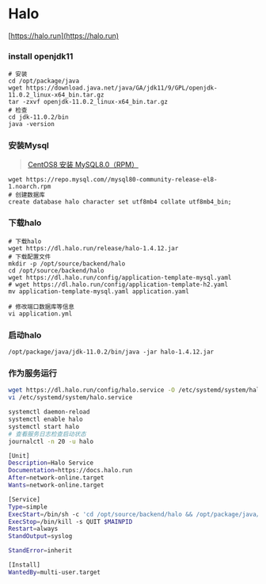 # Halo

[https://halo.run](https://halo.run)

### install openjdk11

```shell
# 安装
cd /opt/package/java
wget https://download.java.net/java/GA/jdk11/9/GPL/openjdk-11.0.2_linux-x64_bin.tar.gz
tar -zxvf openjdk-11.0.2_linux-x64_bin.tar.gz
# 检查
cd jdk-11.0.2/bin
java -version
```

### 安装Mysql

> [CentOS8 安装 MySQL8.0（RPM）](https://blog.51cto.com/u_11261718/2465227)

```shell
wget https://repo.mysql.com//mysql80-community-release-el8-1.noarch.rpm
# 创建数据库
create database halo character set utf8mb4 collate utf8mb4_bin;
```

### 下载halo

```shell
# 下载halo
wget https://dl.halo.run/release/halo-1.4.12.jar
# 下载配置文件
mkdir -p /opt/source/backend/halo
cd /opt/source/backend/halo
wget https://dl.halo.run/config/application-template-mysql.yaml
# wget https://dl.halo.run/config/application-template-h2.yaml
mv application-template-mysql.yaml application.yaml

# 修改端口数据库等信息
vi application.yml 
```

### 启动halo

```shell
/opt/package/java/jdk-11.0.2/bin/java -jar halo-1.4.12.jar
```

### 作为服务运行

```sh
wget https://dl.halo.run/config/halo.service -O /etc/systemd/system/halo.service
vi /etc/systemd/system/halo.service

systemctl daemon-reload
systemctl enable halo
systemctl start halo
# 查看服务日志检查启动状态
journalctl -n 20 -u halo
```

```sh
[Unit]
Description=Halo Service
Documentation=https://docs.halo.run
After=network-online.target
Wants=network-online.target

[Service]
Type=simple
ExecStart=/bin/sh -c 'cd /opt/source/backend/halo && /opt/package/java/jdk-11.0.2/bin/java -server -Xms256m -Xmx256m -jar halo-1.4.12.jar'
ExecStop=/bin/kill -s QUIT $MAINPID
Restart=always
StandOutput=syslog

StandError=inherit

[Install]
WantedBy=multi-user.target
```

